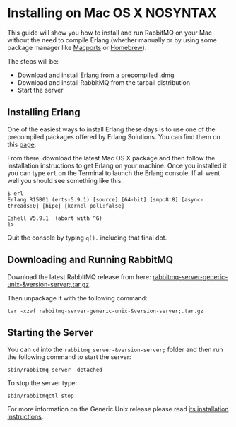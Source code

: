 # Installing on Mac OS X NOSYNTAX

This guide will show you how to install and run RabbitMQ on your Mac
without the need to compile Erlang (whether manually or by using some
package manager like [Macports](install-macports.html) or
[Homebrew](install-homebrew.html)).

The steps will be:

- Download and install Erlang from a precompiled .dmg
- Download and install RabbitMQ from the tarball distribution
- Start the server

## Installing Erlang ##

One of the easiest ways to install Erlang these days is to use one of
the precompiled packages offered by Erlang Solutions. You can find
them on this
[page](https://www.erlang-solutions.com/downloads/download-erlang-otp).

From there, download the latest Mac OS X package and then follow the
installation instructions to get Erlang on your machine. Once you
installed it you can type `erl` on the Terminal to launch the Erlang
console. If all went well you should see something like this:

    $ erl
    Erlang R15B01 (erts-5.9.1) [source] [64-bit] [smp:8:8] [async-threads:0] [hipe] [kernel-poll:false]

    Eshell V5.9.1  (abort with ^G)
    1>

Quit the console by typing `q().` including that final dot.

## Downloading and Running RabbitMQ ##

Download the latest RabbitMQ release from here:
[rabbitmq-server-generic-unix-&version-server;.tar.gz](/releases/rabbitmq-server/v&version-server;/rabbitmq-server-generic-unix-&version-server;.tar.gz).

Then unpackage it with the following command:

    tar -xzvf rabbitmq-server-generic-unix-&version-server;.tar.gz

## Starting the Server ##

You can `cd` into the `rabbitmq_server-&version-server;` folder and
then run the following command to start the server:

    sbin/rabbitmq-server -detached

To stop the server type:

    sbin/rabbitmqctl stop

For more information on the Generic Unix release please read [its
installation instructions](install-generic-unix.html).

